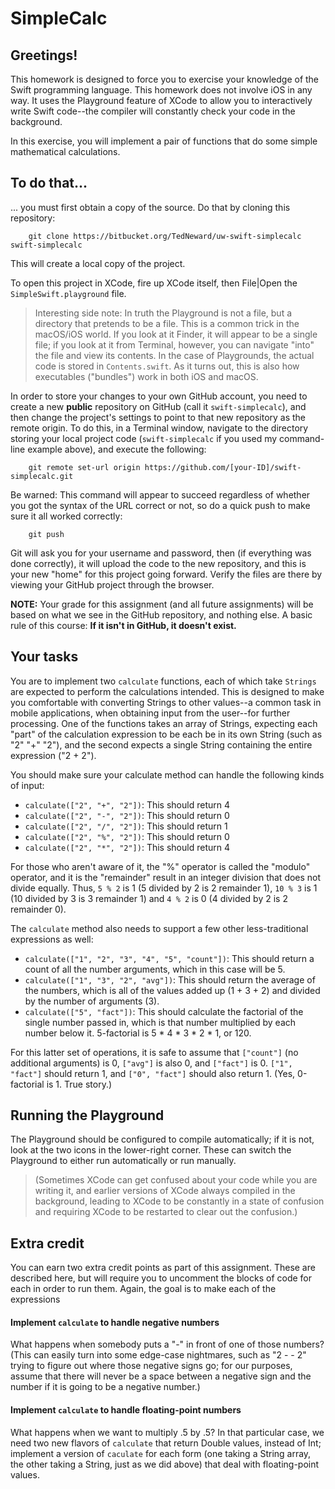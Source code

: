 # SimpleCalc

## Greetings!
This homework is designed to force you to exercise your knowledge of the Swift programming language. This homework does not involve iOS in any way. It uses the Playground feature of XCode to allow you to interactively write Swift code--the compiler will constantly check your code in the background.

In this exercise, you will implement a pair of functions that do some simple mathematical calculations.

## To do that...
... you must first obtain a copy of the source. Do that by cloning this repository:

        git clone https://bitbucket.org/TedNeward/uw-swift-simplecalc swift-simplecalc

This will create a local copy of the project. 

To open this project in XCode, fire up XCode itself, then File|Open the `SimpleSwift.playground` file.

> Interesting side note: In truth the Playground is not a file, but a directory that pretends to be a file. This is a common trick in the macOS/iOS world. If you look at it Finder, it will appear to be a single file; if you look at it from Terminal, however, you can navigate "into" the file and view its contents. In the case of Playgrounds, the actual code is stored in `Contents.swift`. As it turns out, this is also how executables ("bundles") work in both iOS and macOS.

In order to store your changes to your own GitHub account, you need to create a new **public** repository on GitHub (call it `swift-simplecalc`), and then change the project's settings to point to that new repository as the remote origin. To do this, in a Terminal window, navigate to the directory storing your local project code (`swift-simplecalc` if you used my command-line example above), and execute the following:

        git remote set-url origin https://github.com/[your-ID]/swift-simplecalc.git

Be warned: This command will appear to succeed regardless of whether you got the syntax of the URL correct or not, so do a quick push to make sure it all worked correctly:

        git push

Git will ask you for your username and password, then (if everything was done correctly), it will upload the code to the new repository, and this is your new "home" for this project going forward. Verify the files are there by viewing your GitHub project through the browser.

**NOTE:** Your grade for this assignment (and all future assignments) will be based on what we see in the GitHub repository, and nothing else. A basic rule of this course: **If it isn't in GitHub, it doesn't exist.**

## Your tasks
You are to implement two `calculate` functions, each of which take `Strings` are expected to perform the calculations intended. This is designed to make you comfortable with converting Strings to other values--a common task in mobile applications, when obtaining input from the user--for further processing. One of the functions takes an array of Strings, expecting each "part" of the calculation expression to be each be in its own String (such as "2" "+" "2"), and the second expects a single String containing the entire expression ("2 + 2").

You should make sure your calculate method can handle the following kinds of input:

* `calculate(["2", "+", "2"])`: This should return 4
* `calculate(["2", "-", "2"])`: This should return 0
* `calculate(["2", "/", "2"])`: This should return 1
* `calculate(["2", "%", "2"])`: This should return 0
* `calculate(["2", "*", "2"])`: This should return 4

For those who aren't aware of it, the "%" operator is called the "modulo" operator, and it is the "remainder" result in an integer division that does not divide equally. Thus, `5 % 2` is 1 (5 divided by 2 is 2 remainder 1), `10 % 3` is 1 (10 divided by 3 is 3 remainder 1) and `4 % 2` is 0 (4 divided by 2 is 2 remainder 0).

The `calculate` method also needs to support a few other less-traditional expressions as well:

* `calculate(["1", "2", "3", "4", "5", "count"])`: This should return a count of all the number arguments, which in this case will be 5.
* `calculate(["1", "3", "2", "avg"])`: This should return the average of the numbers, which is all of the values added up (1 + 3 + 2) and divided by the number of arguments (3).
* `calculate(["5", "fact"])`: This should calculate the factorial of the single number passed in, which is that number multiplied by each number below it. 5-factorial is 5 * 4 * 3 * 2 * 1, or 120.

For this latter set of operations, it is safe to assume that `["count"]` (no additional arguments) is 0, `["avg"]` is also 0, and `["fact"]` is 0. `["1", "fact"]` should return 1, and `["0", "fact"]` should also return 1. (Yes, 0-factorial is 1. True story.)

## Running the Playground
The Playground should be configured to compile automatically; if it is not, look at the two icons in the lower-right corner. These can switch the Playground to either run automatically or run manually.

> (Sometimes XCode can get confused about your code while you are writing it, and earlier versions of XCode always compiled in the background, leading to XCode to be constantly in a state of confusion and requiring XCode to be restarted to clear out the confusion.)

## Extra credit
You can earn two extra credit points as part of this assignment. These are described here, but will require you to uncomment the blocks of code for each in order to run them. Again, the goal is to make each of the expressions

#### Implement `calculate` to handle negative numbers
What happens when somebody puts a "-" in front of one of those numbers? (This can easily turn into some edge-case nightmares, such as "2 - - 2" trying to figure out where those negative signs go; for our purposes, assume that there will never be a space between a negative sign and the number if it is going to be a negative number.)

#### Implement `calculate` to handle floating-point numbers
What happens when we want to multiply .5 by .5? In that particular case, we need two new flavors of `calculate` that return Double values, instead of Int; implement a version of `caculate` for each form (one taking a String array, the other taking a String, just as we did above) that deal with floating-point values.

